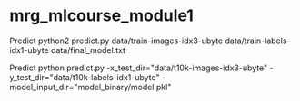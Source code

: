 # mrg_mlcourse_module1
Predict
python2 predict.py data/train-images-idx3-ubyte data/train-labels-idx1-ubyte data/final_model.txt

Predict
python predict.py -x_test_dir="data/t10k-images-idx3-ubyte" -y_test_dir="data/t10k-labels-idx1-ubyte" -model_input_dir="model_binary/model.pkl"
